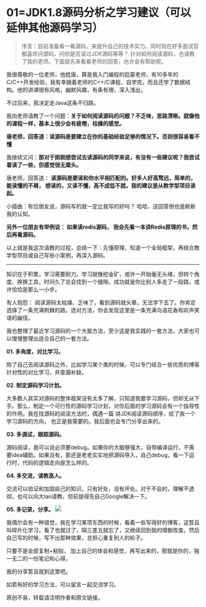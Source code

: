 # 01=JDK1.8源码分析之学习建议（可以延伸其他源码学习）

> 序言：目前准备看一看源码，来提升自己的技术实力。同时现在好多面试官都喜欢问源码，问你是否读过JDK源码等等？
针对如何阅读源码，也请教了我的老师。下面就先来看看老师的回答，也许会有帮助呢。

我很尊敬的一位老师，他姓唐，算是我入门编程的启蒙老师，有10多年的C/C++开发经验，我有幸跟着老师的C++/C课程，自学完，而且还学了数据结构。他的讲课很有风格，幽默风趣，有条有理，深入浅出。

不过后来，我决定走Java这条不归路。

我向老师请教了一个问题：**关于如何阅读源码的问题？不乏味，思路清晰。就像他的课程一样，基本上很少会有疲倦，枯燥的感觉。**

**唐老师，回答道：读源码是要建立在你的基础经验足够的情况下。否则很容易看不懂**

我继续又问：**那对于刚刚想尝试去读源码的同学来说，有没有一些建议呢？我尝试着读了一些，但感觉很无厘头。**

唐老师，回答道： **读源码是要读和你水平相匹配的。好多人好高骛远，简单的，能读懂的不屑， 想读的，又读不懂，高不成低不就。我的建议是从教学型项目读起。**

小插曲：有位朋友说，源码写的就一定比我写的好吗？ 哈哈，这回答倒也是刷新我的认知。

**另外一位朋友有举例说： 如果读redis源码， 我会先看一本讲Redis原理的书，然后再看源码。**

以上就是我这次请教的过程，总结一下：先懂原理，知道一个全局框架，再结合教学型项目或自己写些小案例，再深入源码。

------

知识在于积累，学习需要耐力。学习就像挖金矿，或许一开始毫无头绪，但转个角度、换换工具，时间久了总会找到一个缝隙。成功就是你比别人多走了一段路，或许恰恰是那么一小步。

有人抱怨： 阅读源码太枯燥、乏味了，看到源码就头晕，无法学下去了。你肯定选择了一条充满荆棘的路。选对方法，你会发现这里是一条充满鸟语花香和欢声笑语的幽径。

我也整理了最近学习源码的一个大致方法，至少这是我实践的一套方法，大家也可以慢慢整理出适合自己的一套方法。

**01. 多角度，对比学习。**

除了自己去阅读源码之外，比如学习某个类的时候，可以专门结合一些优质的博客针对性的对比学习，并查漏补缺。

**02. 制定源码学习计划。**

大多数人其实对源码的整体框架没有太多了解，只知道我要学习源码，但却无从下手。那么，制定一个可行性的源码学习计划，对你后面的学习源码会有一个指导性的作用。我在找源码的阅读方法时，偶遇一篇 讲JDK阅读源码顺序，给了我一个学习源码的方向， 也正是我需要的。我后面也会专门分享出来的。

**03. 多调试，跟踪源码。**

源码阅读，我可以说必须要debug。如果你的大脑够强大，自带编译运行，不需要idea辅助。如果没有，那还是老老实实地把源码导入，自己debug，看一下运行时，代码的逻辑走向是怎么样的。

**04. 多交流，请教高人。**

交流可以验证和加固自己的知识。只有好处，没有坏处。对于不会的，理解不透彻，也可以向大lao请教，但前提得先自己Google解决一下。

**05. 多记录，分享。**
![](https://upload-images.jianshu.io/upload_images/7253165-c349f2aa1c5ca0a9.png?imageMogr2/auto-orient/strip%7CimageView2/2/w/1240)

我偶尔会有一种错觉，我在学习某项东西的时候，看着一些写得好的博客，这暂且叫碎片化学习，看了也就过了，隔三差五就忘了，又继续回到我的增删改查。然后自己写的时候，写不出那种效果，总担心重复别人的轮子。

只要不是全部复制+粘贴， 加上自己的体会和感觉，再写出来的，那就是你的，独一无二的一份笔记和心得。


我的分享暂且就到这里吧。

如若有好的学习方法，可以留言一起交流学习。

原创不易，转载请注明作者和原文链接。


